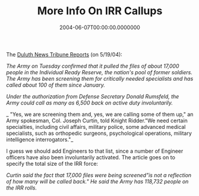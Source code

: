 ﻿---
title: More Info On IRR Callups
date: "2004-06-07T00:00:00.0000000"
featuredImage: img/more-info-on-irr-callups-featured.png
---

The [Duluth News Tribune Reports](http://www.duluthsuperior.com/mld/duluthtribune/8701391.htm) (on 5/19/04):

_The Army on Tuesday confirmed that it pulled the files of about 17,000 people in the Individual Ready Reserve, the nation's pool of former soldiers. The Army has been screening them for critically needed specialists and has called about 100 of them since January._

_Under the authorization from Defense Secretary Donald Rumsfeld, the Army could call as many as 6,500 back on active duty involuntarily._

_ "Yes, we are screening them and, yes, we are calling some of them up," an Army spokesman, Col. Joseph Curtin, told Knight Ridder."We need certain specialties, including civil affairs, military police, some advanced medical specialists, such as orthopedic surgeons, psychological operations, military intelligence interrogators."_

I guess we should add Engineers to that list, since a number of Engineer officers have also been involuntarily activated. The article goes on to specify the total size of the IRR force:

_Curtin said the fact that 17,000 files were being screened"is not a reflection of how many will be called back." He said the Army has 118,732 people on the IRR rolls._

